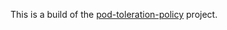This is a build of the
[pod-toleration-policy](https://github.com/chimera-kube/pod-toleration-policy)
project.
